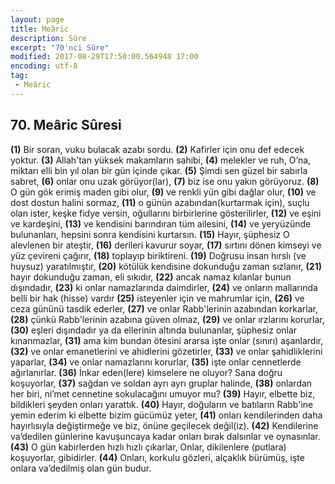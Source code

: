```yaml
---
layout: page
title: Meâric
description: Sûre
excerpt: "70'nci Sûre"
modified: 2017-08-29T17:50:00.564948 17:00
encoding: utf-8
tag: 
 - Meâric
---
```


## 70. Meâric Sûresi

**(1)** Bir soran, vuku bulacak azabı sordu.
**(2)** Kafirler için onu def edecek yoktur.
**(3)** Allah'tan yüksek makamların sahibi,
**(4)** melekler ve ruh, O’na, miktarı elli bin yıl olan bir gün içinde  çıkar.
**(5)** Şimdi sen güzel bir sabırla sabret, 
**(6)** onlar onu uzak görüyor(lar),
**(7)** biz ise onu yakın görüyoruz.
**(8)** O gün gök erimiş maden gibi olur,
**(9)** ve renkli yün gibi dağlar olur,
****(10)**** ve dost dostun halini sormaz,
****(11)**** o günün azabından(kurtarmak için), suçlu olan ister, keşke fidye versin, oğullarını birbirlerine gösterilirler, 
****(12)**** ve eşini ve kardeşini,
****(13)**** ve kendisini barındıran tüm ailesini,
****(14)**** ve yeryüzünde bulunanları, hepsini sonra kendisini kurtarsın.
****(15)**** Hayır, şüphesiz O alevlenen bir ateştir,
****(16)**** derileri kavurur soyar,
****(17)**** sırtını dönen kimseyi ve yüz çevireni çağırır,
****(18)**** toplayıp biriktireni.
****(19)**** Doğrusu insan hırslı (ve huysuz) yaratılmıştır,
****(20)**** kötülük kendisine dokunduğu zaman sızlanır,
****(21)**** hayır dokunduğu zaman, eli sıkıdır,
****(22)**** ancak namaz kılanlar bunun dışındadır,
****(23)**** ki onlar namazlarında daimdirler,
****(24)**** ve onların mallarında belli bir hak (hisse) vardır
****(25)**** isteyenler için ve mahrumlar için,
****(26)**** ve ceza gününü tasdik ederler,
****(27)**** ve onlar Rabb'lerinin azabından korkarlar,
****(28)**** çünkü Rabb'lerinin azabına güven olmaz,
****(29)**** ve onlar ırzlarını korurlar,
****(30)**** eşleri dışındadır ya da ellerinin altında bulunanlar, şüphesiz onlar kınanmazlar,
****(31)**** ama kim bundan ötesini ararsa işte onlar (sınırı) aşanlardır,
****(32)**** ve onlar emanetlerini ve ahidlerini gözetirler,
****(33)**** ve onlar şahidliklerini yaparlar,
****(34)**** ve onlar namazlarını korurlar,
****(35)**** işte onlar cennetlerde ağırlanırlar.
****(36)**** İnkar eden(lere) kimselere ne oluyor? Sana doğru koşuyorlar,
****(37)**** sağdan ve soldan ayrı ayrı gruplar halinde,
****(38)**** onlardan her biri, ni’met cennetine sokulacağını umuyor mu?
****(39)**** Hayır, elbette biz, bildikleri şeyden onları yarattık.
****(40)**** Hayır, doğuların ve batıların Rabb'ine yemin ederim ki elbette bizim gücümüz yeter,
****(41)**** onları kendilerinden daha hayırlısıyla değiştirmeğe ve biz, önüne geçilecek değil(iz). 
****(42)**** Kendilerine va’dedilen günlerine kavuşuncaya kadar onları bırak  dalsınlar ve oynasınlar. 
****(43)**** O gün kabirlerden hızlı hızlı çıkarlar, Onlar, dikilenlere (putlara) koşuyorlar, gibidirler.
****(44)**** Onları, korkulu gözleri, alçaklık bürümüş, işte onlara va’dedilmiş olan gün budur.
